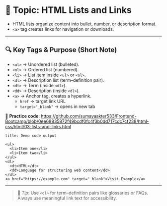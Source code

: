 # 📄 Topic: HTML Lists and Links

- HTML lists organize content into bullet, number, or description format.
- `<a>` tag creates links for navigation or downloads.

---

## 🔍 Key Tags & Purpose (Short Note)


- `<ul>` → Unordered list (bulleted).    
- `<ol>` → Ordered list (numbered).    
- `<li>` → List item inside `<ul>` or `<ol>`.    
- `<dl>` → Description list (term–definition pair).    
- `<dt>` → Term (inside `<dl>`).    
- `<dd>` → Description (inside `<dl>`).    
- `<a>` → Anchor tag, creates a hyperlink.    
    - `href` → target link URL    
    - `target="_blank"` → opens in new tab  

🔗 **Practice code**: https://github.com/sumayaakter533/Frontend-Bootcamp/blob/0ee68835872f49bcdf0fc4f3b0dd717cdc7cf238/html-css/html/03-lists-and-links.html

```ad-todo
title: Demo code output

<ul>
  <li>Item one</li>
  <li>Item two</li>
</ul>
<dl>
  <dt>HTML</dt>
  <dd>Language for structuring web content</dd>
</dl>
<a href="https://example.com" target="_blank">Visit Example</a>
```

---

> 🧠 _Tip_: Use `<dl>` for term–definition pairs like glossaries or FAQs.  
> Always use meaningful link text for accessibility.